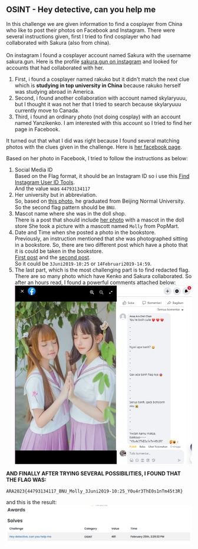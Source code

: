 ## OSINT - Hey detective, can you help me

In this challenge we are given information to find a cosplayer from China who like to post their photos on Facebook and Instagram. There were several instructions given, first I tried to find cosplayer who had collaborated with Sakura (also from china). <br /> <br />
On instagram I found a cosplayer account named Sakura with the username sakura.gun. Here is the profile [sakura.gun on instagram](https://www.instagram.com/sakura.gun/) and looked for accounts that had collaborated with her.
1. First, i found a cosplayer named rakuko but it didn't match the next clue which is **studying in top university in China** because rakuko herself was studying abroad in America.
2. Second, i found another collaboration with account named skylaryuuu, but I thought it was not her that I tried to search because skylaryuuu currently move to Canada.
3. Third, i found an ordinary photo (not doing cosplay) with an account named Yanzikenko. I am interested with this account so I tried to find her page in Facebook. <br />

It turned out that what I did was right because I found several matching photos with the clues given in the challenge. Here is [her facebook page](https://www.facebook.com/yanzikenko.hii/). <br />

Based on her photo in Facebook, I tried to follow the instructions as below:
1. Social Media ID <br />
   Based on the Flag format, it should be an Instagram ID so i use this [Find Instagram User ID Tools](https://commentpicker.com/instagram-user-id.php). <br />
   And the value was `44793134117`
2. Her university but in abbreviation. <br />
   So, based on [this photo](https://www.facebook.com/yanzikenko.hii/photos/pb.100050373615054.-2207520000./981433412286852/?type=3&locale=id_ID), he graduated from Beijing Normal University. So the second flag pattern should be `BNU`.
3. Mascot name where she was in the doll shop. <br />
   There is a post that should include [her photo](https://www.facebook.com/yanzikenko.hii/photos/pb.100050373615054.-2207520000./859835367779991/?type=3&locale=id_ID) with a mascot in the doll store She took a picture with a mascott named `Molly` from PopMart.
4. Date and Time when she posted a photo in the bookstore. <br />
   Previously, an instruction mentioned that she was photographed sitting in a bookstore. So, there are two different post which have a photo that it is could be taken in the bookstore. <br />
   [First post](https://web.facebook.com/yanzikenko.hii/posts/pfbid0uG8BFbCp2jwKtpTkqJzD5H8yJHvaC5UYYqBRZdzKqcqdggb37ABU3bLfeczudEHml) and the [second post](https://web.facebook.com/yanzikenko.hii/posts/pfbid026jS3JF3qf1pVeiF8CuqHa8nsxC6oFc4hvAycr57MxGjmiQXdGqdPHQsxENJHUfGDl?_rdc=1&_rdr). <br />
   So it could be `3Juni2019-10:25` or `14Februari2019-14:59`.
5. The last part, which is the most challenging part is to find redacted flag. There are so many photo which have Kenko and Sakura collaborated. So after an hours read, I found a powerful comments attached below:
   ![comments](Screenshot%202023-02-25%20233837.png)

**AND FINALLY AFTER TRYING SEVERAL POSSIBILITIES, I FOUND THAT THE FLAG WAS:**
```
ARA2023{44793134117_BNU_Molly_3Juni2019-10:25_Y0u4r3ThE0s1nTm45t3R}
```
and this is the result:
![osint](osint-hey.png)